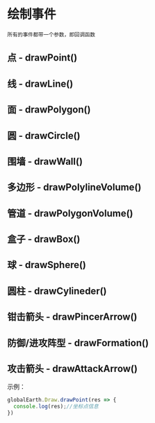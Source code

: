 <!-- 绘制事件 -->
# 绘制事件

`所有的事件都带一个参数，即回调函数`

## 点 - drawPoint()

## 线 - drawLine()

## 面 - drawPolygon()

## 圆 - drawCircle()

## 围墙 - drawWall()

## 多边形 - drawPolylineVolume()

## 管道 - drawPolygonVolume()

## 盒子 - drawBox()

## 球 - drawSphere()

## 圆柱 - drawCylineder()

## 钳击箭头 - drawPincerArrow()

## 防御/进攻阵型 - drawFormation()

## 攻击箭头 - drawAttackArrow()

示例：

```js
globalEarth.Draw.drawPoint(res => {
  console.log(res);//坐标点信息
})
```